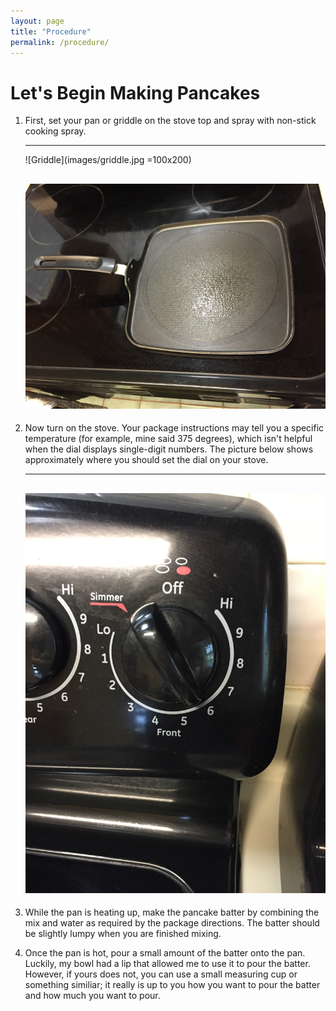 ```yaml
---
layout: page
title: "Procedure"
permalink: /procedure/
---
```


# Let's Begin Making Pancakes

1. First, set your pan or griddle on the stove top and spray with non-stick cooking spray.

   ---
   ![Griddle](images/griddle.jpg =100x200)

   ![Sprayed](images/sprayed.jpg?raw=true)
   ---

2. Now turn on the stove. Your package instructions may tell you a specific temperature (for example, mine said 375 degrees), which isn't helpful when the dial displays single-digit numbers. The picture below shows approximately where you should set the dial on your stove. 

   ---
   ![Temp](images/temp.jpg?raw=true)
   ---

3. While the pan is heating up, make the pancake batter by combining the mix and water as required by the package directions. The batter should be slightly lumpy when you are finished mixing.

4. Once the pan is hot, pour a small amount of the batter onto the pan. Luckily, my bowl had a lip that allowed me to use it to pour the batter. However, if yours does not, you can use a small measuring cup or something similiar; it really is up to you how you want to pour the batter and how much you want to pour.

